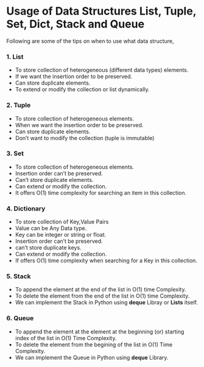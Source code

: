 # Usage of Data Structures List, Tuple, Set, Dict, Stack and Queue
Following are some of the tips on when to use what data structure,
### 1. List
* To store collection of heterogeneous (different data types) elements.
* If we want the insertion order to be preserved.
* Can store duplicate elements.
* To extend or modify the collection or list dynamically.
### 2. Tuple
* To store collection of heterogeneous elements.
* When we want the insertion order to be preserved.
* Can store duplicate elements.
* Don’t want to modify the collection (tuple is immutable)
### 3. Set
* To store collection of heterogeneous elements.
* Insertion order can’t be preserved.
* Can’t store duplicate elements.
* Can extend or modify the collection.
* It offers O(1) time complexity for searching an item in this collection.
### 4. Dictionary
* To store collection of Key,Value Pairs
* Value can be Any Data type.
* Key can be integer or string or float.
* Insertion order can’t be preserved.
* can’t store duplicate keys.
* Can extend or modify the collection.
* If offers O(1) time complexity when searching for a Key in this collection.
### 5. Stack
* To append the element at the end of the list in O(1) time Complexity.
* To delete the element from the end of the list in O(1) time Complexity.
* We can implement the Stack in Python using **deque** Libray or **Lists** itself.
### 6. Queue
* To append the element at the element at the beginning (or) starting index of the list in O(1) Time Complexity.
* To delete the element from the begining of the list in O(1) Time Complexity.
* We can implement the Queue in Python using **deque** Library.
